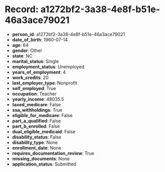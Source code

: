 # Record: a1272bf2-3a38-4e8f-b51e-46a3ace79021

- **person_id**: a1272bf2-3a38-4e8f-b51e-46a3ace79021
- **date_of_birth**: 1960-07-14
- **age**: 64
- **gender**: Other
- **state**: NC
- **marital_status**: Single
- **employment_status**: Unemployed
- **years_of_employment**: 4
- **work_credits**: 20
- **last_employer_type**: Nonprofit
- **self_employed**: True
- **occupation**: Teacher
- **yearly_income**: 48035.5
- **taxed_medicare**: False
- **ssa_withholdings**: True
- **eligible_for_medicare**: False
- **part_a_qualified**: False
- **part_b_enrolled**: False
- **dual_eligible_medicaid**: False
- **disability_status**: False
- **disability_type**: None
- **enrollment_date**: None
- **requires_documentation_review**: True
- **missing_documents**: None
- **application_status**: Submitted
